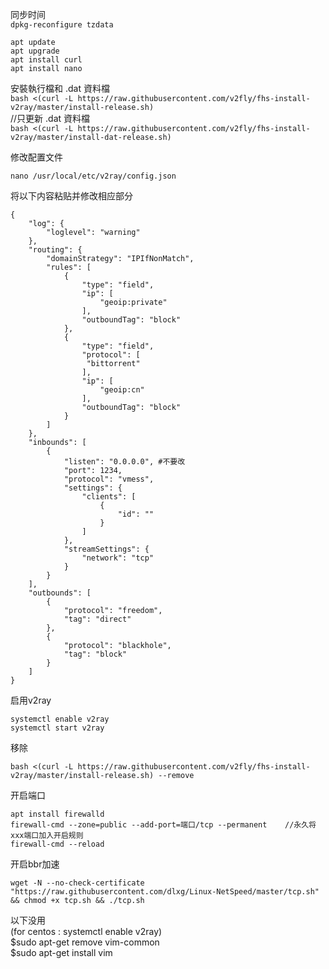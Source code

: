 同步时间  
```dpkg-reconfigure tzdata```  
```
apt update
apt upgrade
apt install curl
apt install nano
```
安裝執行檔和 .dat 資料檔  
```bash <(curl -L https://raw.githubusercontent.com/v2fly/fhs-install-v2ray/master/install-release.sh)```  
//只更新 .dat 資料檔  
```bash <(curl -L https://raw.githubusercontent.com/v2fly/fhs-install-v2ray/master/install-dat-release.sh)```  

修改配置文件  
```  
nano /usr/local/etc/v2ray/config.json
```
将以下内容粘贴并修改相应部分  
```  
{
    "log": {
        "loglevel": "warning"
    },
    "routing": {
        "domainStrategy": "IPIfNonMatch",
        "rules": [
            {
                "type": "field",
                "ip": [
                    "geoip:private"
                ],
                "outboundTag": "block"
            },
            {
                "type": "field",
                "protocol": [
                 "bittorrent"
                ],
                "ip": [
                    "geoip:cn"
                ],
                "outboundTag": "block"
            }
        ]
    },
    "inbounds": [
        {
            "listen": "0.0.0.0", #不要改
            "port": 1234,
            "protocol": "vmess",
            "settings": {
                "clients": [
                    {
                        "id": ""
                    }
                ]
            },
            "streamSettings": {
                "network": "tcp"
            }
        }
    ],
    "outbounds": [
        {
            "protocol": "freedom",
            "tag": "direct"
        },
        {
            "protocol": "blackhole",
            "tag": "block"
        }
    ]
}
```
启用v2ray
```
systemctl enable v2ray
systemctl start v2ray
```

移除  
```
bash <(curl -L https://raw.githubusercontent.com/v2fly/fhs-install-v2ray/master/install-release.sh) --remove
```
开启端口
```
apt install firewalld
firewall-cmd --zone=public --add-port=端口/tcp --permanent    //永久将xxx端口加入开启规则
firewall-cmd --reload
```
开启bbr加速  
```
wget -N --no-check-certificate "https://raw.githubusercontent.com/dlxg/Linux-NetSpeed/master/tcp.sh" && chmod +x tcp.sh && ./tcp.sh
```
以下没用  
(for centos : systemctl enable v2ray)  
$sudo apt-get remove vim-common  
$sudo apt-get install vim


